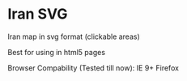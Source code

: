 # Iran SVG
Iran map in svg format (clickable areas)

Best for using in html5 pages

Browser Compability (Tested till now):
  IE 9+
  Firefox
